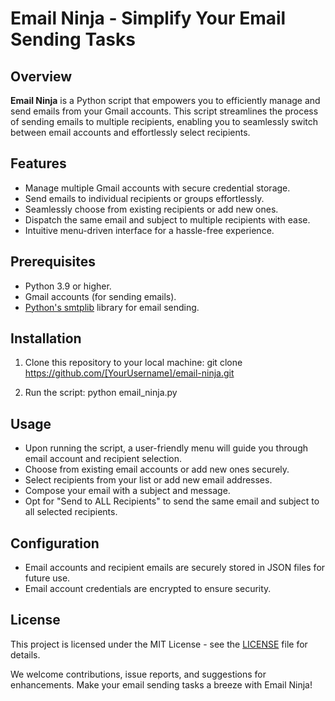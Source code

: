 # Email Ninja - Simplify Your Email Sending Tasks

## Overview

**Email Ninja** is a Python script that empowers you to efficiently manage and send emails from your Gmail accounts. This script streamlines the process of sending emails to multiple recipients, enabling you to seamlessly switch between email accounts and effortlessly select recipients.

## Features

- Manage multiple Gmail accounts with secure credential storage.
- Send emails to individual recipients or groups effortlessly.
- Seamlessly choose from existing recipients or add new ones.
- Dispatch the same email and subject to multiple recipients with ease.
- Intuitive menu-driven interface for a hassle-free experience.

## Prerequisites

- Python 3.9 or higher.
- Gmail accounts (for sending emails).
- [Python's smtplib](https://docs.python.org/3/library/smtplib.html) library for email sending.

## Installation

1. Clone this repository to your local machine:
git clone https://github.com/[YourUsername]/email-ninja.git

3. Run the script:
python email_ninja.py

## Usage

- Upon running the script, a user-friendly menu will guide you through email account and recipient selection.
- Choose from existing email accounts or add new ones securely.
- Select recipients from your list or add new email addresses.
- Compose your email with a subject and message.
- Opt for "Send to ALL Recipients" to send the same email and subject to all selected recipients.

## Configuration

- Email accounts and recipient emails are securely stored in JSON files for future use.
- Email account credentials are encrypted to ensure security.

## License

This project is licensed under the MIT License - see the [LICENSE](LICENSE) file for details.

We welcome contributions, issue reports, and suggestions for enhancements. Make your email sending tasks a breeze with Email Ninja!
